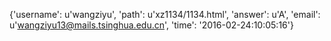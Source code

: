 {'username': u'wangziyu', 'path': u'xz1134/1134.html', 'answer': u'A', 'email': u'wangziyu13@mails.tsinghua.edu.cn', 'time': '2016-02-24:10:05:16'}
